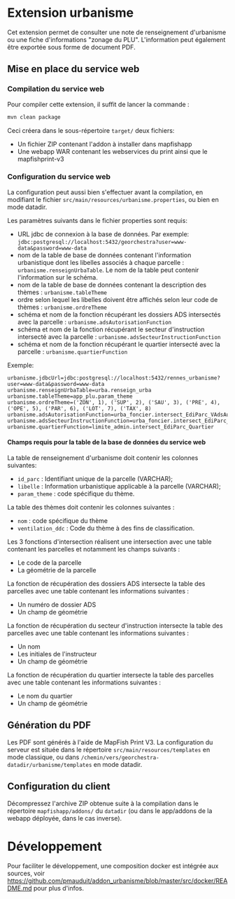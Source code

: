 # Extension urbanisme

Cet extension permet de consulter une note de renseignement d'urbanisme ou une fiche d'informations
"zonage du PLU". L'information peut également être exportée sous forme de document PDF.

## Mise en place du service web

### Compilation du service web

Pour compiler cette extension, il suffit de lancer la commande :

 ```bash
mvn clean package
```

Ceci créera dans le sous-répertoire `target/` deux fichiers:

* Un fichier ZIP contenant l'addon à installer dans mapfishapp
* Une webapp WAR contenant les webservices du print ainsi que le mapfishprint-v3

### Configuration du service web

La configuration peut aussi bien s'effectuer avant la compilation, en modifiant
le fichier `src/main/resources/urbanisme.properties`, ou bien en mode datadir.

Les paramètres suivants dans le fichier properties sont requis:

* URL jdbc de connexion à la base de données. Par exemple: `jdbc:postgresql://localhost:5432/georchestra?user=www-data&password=www-data`
* nom de la table de base de données contenant l'information urbanistique dont les libelles associés à chaque parcelle :
`urbanisme.renseignUrbaTable`. Le nom de la table peut contenir l'information sur le schéma.
* nom de la table de base de données contenant la description des thèmes : `urbanisme.tableTheme`
* ordre selon lequel les libelles doivent être affichés selon leur code de thèmes : `urbanisme.ordreTheme`
* schéma et nom de la fonction récupérant les dossiers ADS intersectés avec la parcelle : `urbanisme.adsAutorisationFunction`
* schéma et nom de la fonction récupérant le secteur d'instruction intersecté avec la parcelle : `urbanisme.adsSecteurInstructionFunction`
* schéma et nom de la fonction récupérant le quartier intersecté avec la parcelle : `urbanisme.quartierFunction`




Exemple:

```
urbanisme.jdbcUrl=jdbc:postgresql://localhost:5432/rennes_urbanisme?user=www-data&password=www-data
urbanisme.renseignUrbaTable=urba.renseign_urba
urbanisme.tableTheme=app_plu.param_theme
urbanisme.ordreTheme=('ZON', 1), ('SUP', 2), ('SAU', 3), ('PRE', 4), ('OPE', 5), ('PAR', 6), ('LOT', 7), ('TAX', 8)
urbanisme.adsAutorisationFunction=urba_foncier.intersect_EdiParc_VAdsAutorisation
urbanisme.adsSecteurInstructionFunction=urba_foncier.intersect_EdiParc_AdsSecteurInstruction
urbanisme.quartierFunction=limite_admin.intersect_EdiParc_Quartier

```

#### Champs requis pour la table de la base de données du service web

La table de renseignement d'urbanisme doit contenir les colonnes suivantes:
* `id_parc` : Identifiant unique de la parcelle (VARCHAR);
* `libelle` : Information urbanistique applicable à la parcelle (VARCHAR);
* `param_theme` : code spécifique du thème.

La table des thèmes doit contenir les colonnes suivantes :
* `nom` : code spécifique du thème
* `ventilation_ddc` : Code du thème à des fins de classification.

Les 3 fonctions d'intersection réalisent une intersection avec une table contenant les parcelles et notamment les champs suivants : 
* Le code de la parcelle
* La géométrie de la parcelle

La fonction de récupération des dossiers ADS intersecte la table des parcelles avec une table contenant les informations suivantes : 
* Un numéro de dossier ADS
* Un champ de géométrie

La fonction de récupération du secteur d'instruction intersecte la table des parcelles avec une table contenant les informations suivantes : 
* Un nom
* Les initiales de l'instructeur
* Un champ de géométrie

La fonction de récupération du quartier intersecte la table des parcelles avec une table contenant les informations suivantes : 
* Le nom du quartier
* Un champ de géométrie

## Génération du PDF

Les PDF sont générés à l'aide de MapFish Print V3. La configuration du serveur
est située dans le répertoire `src/main/resources/templates` en mode classique,
ou dans `/chemin/vers/georchestra-datadir/urbanisme/templates` en mode datadir.

## Configuration du client

Décompressez l'archive ZIP obtenue suite à la compilation dans le répertoire
`mapfishapp/addons/` du `datadir` (ou dans le app/addons de la webapp déployée,
dans le cas inverse).

# Développement

Pour faciliter le développement, une composition docker est intégrée aux sources, voir https://github.com/pmauduit/addon_urbanisme/blob/master/src/docker/README.md pour plus d'infos.

